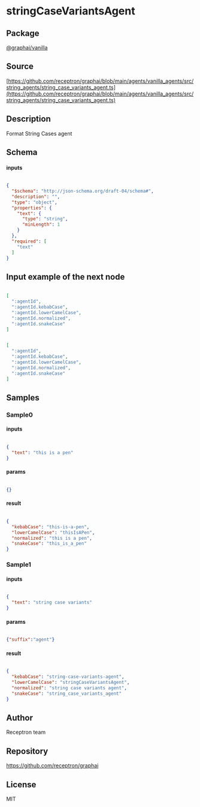 # stringCaseVariantsAgent

## Package
[@graphai/vanilla](https://www.npmjs.com/package/@graphai/vanilla)
## Source
[https://github.com/receptron/graphai/blob/main/agents/vanilla_agents/src/string_agents/string_case_variants_agent.ts](https://github.com/receptron/graphai/blob/main/agents/vanilla_agents/src/string_agents/string_case_variants_agent.ts)

## Description

Format String Cases agent

## Schema

#### inputs

```json

{
  "$schema": "http://json-schema.org/draft-04/schema#",
  "description": "",
  "type": "object",
  "properties": {
    "text": {
      "type": "string",
      "minLength": 1
    }
  },
  "required": [
    "text"
  ]
}

````

## Input example of the next node

```json

[
  ":agentId",
  ":agentId.kebabCase",
  ":agentId.lowerCamelCase",
  ":agentId.normalized",
  ":agentId.snakeCase"
]

````
```json

[
  ":agentId",
  ":agentId.kebabCase",
  ":agentId.lowerCamelCase",
  ":agentId.normalized",
  ":agentId.snakeCase"
]

````

## Samples

### Sample0

#### inputs

```json

{
  "text": "this is a pen"
}

````

#### params

```json

{}

````

#### result

```json

{
  "kebabCase": "this-is-a-pen",
  "lowerCamelCase": "thisIsAPen",
  "normalized": "this is a pen",
  "snakeCase": "this_is_a_pen"
}

````
### Sample1

#### inputs

```json

{
  "text": "string case variants"
}

````

#### params

```json

{"suffix":"agent"}

````

#### result

```json

{
  "kebabCase": "string-case-variants-agent",
  "lowerCamelCase": "stringCaseVariantsAgent",
  "normalized": "string case variants agent",
  "snakeCase": "string_case_variants_agent"
}

````

## Author

Receptron team

## Repository

https://github.com/receptron/graphai

## License

MIT

